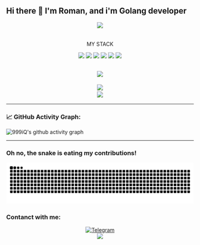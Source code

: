 ## Hi there 👋 I'm Roman, and i'm Golang developer 
<div id="header" align="center">
  <div><img src="https://media.tenor.com/Z9cvX3ZI4VoAAAAi/billssparkle.gif" width="300px"/></div><br>
  <p>MY STACK</p>
  <p><img src="https://img.shields.io/badge/go-%2300ADD8.svg?style=for-the-badge&logo=go&logoColor=white">
  <img src="https://img.shields.io/badge/javascript-%23323330.svg?style=for-the-badge&logo=javascript&logoColor=%23F7DF1E">
  <img src="https://img.shields.io/badge/postgres-%23316192.svg?style=for-the-badge&logo=postgresql&logoColor=white">
  <img src="https://img.shields.io/badge/python-3670A0?style=for-the-badge&logo=python&logoColor=ffdd54">
  <img src="https://img.shields.io/badge/html5-%23E34F26.svg?style=for-the-badge&logo=html5&logoColor=white">
  <img src="https://img.shields.io/badge/css3-%231572B6.svg?style=for-the-badge&logo=css3&logoColor=white"></p><br>
  <div><img src="https://github-profile-trophy.vercel.app/?username=999iQ&theme=onedark"></div><br>
  <div><img src="https://github-readme-stats.vercel.app/api/top-langs/?username=999iQ&show_icons=true&theme=neon&layout=compact"></div>
  <div><img src="https://github-readme-stats.vercel.app/api?username=999iQ&show=reviews,discussions_started,discussions_answered,prs_merged,prs_merged_percentage&theme=aura&show_icons=true"></div>
</div>

---
### 📈 GitHub Activity Graph:
![999iQ's github activity graph](https://github-readme-activity-graph.vercel.app/graph?username=999iQ&theme=github-compact)

---
### Oh no, the snake is eating my contributions!
<img alt="GitHub Snake" src="https://raw.githubusercontent.com/999iQ/999iQ/output/github-contribution-grid-snake-dark.svg" />

### Contanct with me:
<div align='center'>
  <a align='center' href="https://t.me/samura1_bez_me4a">
    <img src="https://img.shields.io/badge/Telegram-2CA5E0?style=for-the-badge&logo=telegram&logoColor=white" alt="Telegram" />
</a><br>
  <img src="https://komarev.com/ghpvc/?username=999iQ&color=pink">
</div>

<!--
**999iQ/999iQ** is a ✨ _special_ ✨ repository because its `README.md` (this file) appears on your GitHub profile.

Here are some ideas to get you started:

- 🔭 I’m currently working on ...
- 🌱 I’m currently learning ...
- 👯 I’m looking to collaborate on ...
- 🤔 I’m looking for help with ...
- 💬 Ask me about ...
- 📫 How to reach me: ...
- 😄 Pronouns: ...
- ⚡ Fun fact: ...
-->

